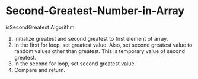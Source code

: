 # Second-Greatest-Number-in-Array
isSecondGreatest
Algorithm:
  1. Initialize greatest and second greatest to first element of array.
  2. In the first for loop, set greatest value.
    Also, set second greatest value to random values other than greatest.
    This is temporary value of second greatest.
  3. In the second for loop, set second greatest value.
  4. Compare and return.
